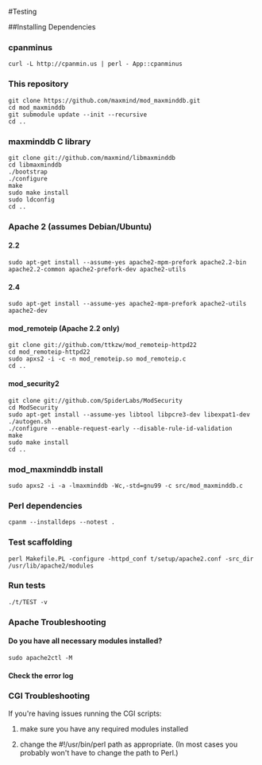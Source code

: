 #Testing

##Installing Dependencies

### cpanminus

    curl -L http://cpanmin.us | perl - App::cpanminus

### This repository

    git clone https://github.com/maxmind/mod_maxminddb.git
    cd mod_maxminddb
    git submodule update --init --recursive
    cd ..

### maxminddb C library

    git clone git://github.com/maxmind/libmaxminddb
    cd libmaxminddb
    ./bootstrap
    ./configure
    make
    sudo make install
    sudo ldconfig
    cd ..

### Apache 2 (assumes Debian/Ubuntu)

#### 2.2

    sudo apt-get install --assume-yes apache2-mpm-prefork apache2.2-bin apache2.2-common apache2-prefork-dev apache2-utils

#### 2.4

    sudo apt-get install --assume-yes apache2-mpm-prefork apache2-utils apache2-dev

#### mod_remoteip (Apache 2.2 only)
    git clone git://github.com/ttkzw/mod_remoteip-httpd22
    cd mod_remoteip-httpd22
    sudo apxs2 -i -c -n mod_remoteip.so mod_remoteip.c
    cd ..

#### mod_security2
    git clone git://github.com/SpiderLabs/ModSecurity
    cd ModSecurity
    sudo apt-get install --assume-yes libtool libpcre3-dev libexpat1-dev
    ./autogen.sh
    ./configure --enable-request-early --disable-rule-id-validation
    make
    sudo make install
    cd ..

### mod_maxminddb install
    sudo apxs2 -i -a -lmaxminddb -Wc,-std=gnu99 -c src/mod_maxminddb.c

### Perl dependencies

    cpanm --installdeps --notest .

### Test scaffolding

    perl Makefile.PL -configure -httpd_conf t/setup/apache2.conf -src_dir /usr/lib/apache2/modules

### Run tests

    ./t/TEST -v

### Apache Troubleshooting

#### Do you have all necessary modules installed?
    sudo apache2ctl -M

#### Check the error log

### CGI Troubleshooting

If you're having issues running the CGI scripts:

1. make sure you have any required modules installed

2. change the #!/usr/bin/perl path as appropriate. (In most cases you probably
won't have to change the path to Perl.)
